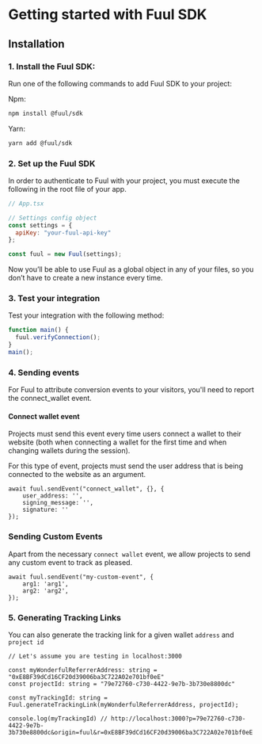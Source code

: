# Getting started with Fuul SDK

## Installation

### 1. Install the Fuul SDK:

Run one of the following commands to add Fuul SDK to your project:

Npm:

```bash
npm install @fuul/sdk
```

Yarn:

```bash
yarn add @fuul/sdk
```

### 2. Set up the Fuul SDK

In order to authenticate to Fuul with your project, you must execute the following in the root file of your app.

```javascript
// App.tsx

// Settings config object
const settings = {
  apiKey: "your-fuul-api-key" 
};

const fuul = new Fuul(settings);
```

Now you’ll be able to use Fuul as a global object in any of your files, so you don’t have to create a new instance every time.

### 3. Test your integration

Test your integration with the following method:

```javascript
function main() {
  fuul.verifyConnection();
}
main();
```

### 4. Sending events

For Fuul to attribute conversion events to your visitors, you'll need to report the connect_wallet event. 

#### Connect wallet event

Projects must send this event every time users connect a wallet to their website (both when connecting a wallet for the first time and when changing wallets during the session).

For this type of event, projects must send the user address that is being connected to the website as an argument.

```tsx
await fuul.sendEvent("connect_wallet", {}, {
    user_address: '',
    signing_message: '',
    signature: ''
});
```

### Sending Custom Events

Apart from the necessary `connect wallet` event, we allow projects to send any custom event to track as pleased.

```tsx
await fuul.sendEvent("my-custom-event", {
	arg1: 'arg1',
	arg2: 'arg2',
});
```

### 5. Generating Tracking Links

You can also generate the tracking link for a given wallet `address` and `project id`

```tsx
// Let's assume you are testing in localhost:3000

const myWonderfulReferrerAddress: string = "0xE8BF39dCd16CF20d39006ba3C722A02e701bf0eE"
const projectId: string = "79e72760-c730-4422-9e7b-3b730e8800dc"

const myTrackingId: string = Fuul.generateTrackingLink(myWonderfulReferrerAddress, projectId);

console.log(myTrackingId) // http://localhost:3000?p=79e72760-c730-4422-9e7b-3b730e8800dc&origin=fuul&r=0xE8BF39dCd16CF20d39006ba3C722A02e701bf0eE 
```

##